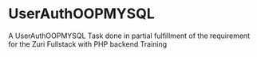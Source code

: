 # UserAuthOOPMYSQL
 A UserAuthOOPMYSQL Task done in partial fulfillment of the requirement for the Zuri Fullstack with PHP backend Training
